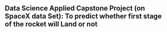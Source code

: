## Data Science Applied Capstone Project (on SpaceX data Set): To predict whether first stage of the rocket will Land or not
